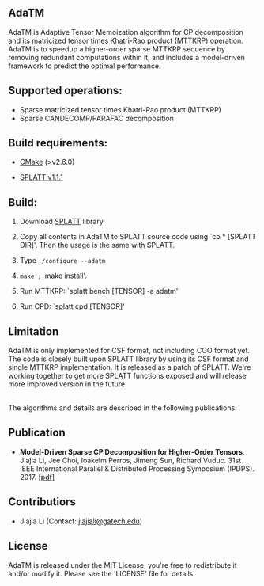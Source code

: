 AdaTM
------

AdaTM is Adaptive Tensor Memoization algorithm for CP decomposition and its matricized tensor times Khatri-Rao product (MTTKRP) operation. AdaTM is to speedup a higher-order sparse MTTKRP sequence by removing redundant computations within it, and includes a model-driven framework to predict the optimal performance.


## Supported operations:

* Sparse matricized tensor times Khatri-Rao product (MTTKRP)
* Sparse CANDECOMP/PARAFAC decomposition

## Build requirements:

- [CMake](https://cmake.org) (>v2.6.0)

- [SPLATT v1.1.1](http://shaden.io/splatt.html)


## Build:

1. Download [SPLATT](http://shaden.io/splatt.html) library.

2. Copy all contents in AdaTM to SPLATT source code using `cp * [SPLATT DIR]'. Then the usage is the same with SPLATT.

3. Type `./configure --adatm`

4. `make'; `make install'.

5. Run MTTKRP: `splatt bench [TENSOR] -a adatm'

6. Run CPD: `splatt cpd [TENSOR]'


## Limitation

AdaTM is only implemented for CSF format, not including COO format yet.
The code is closely built upon SPLATT library by using its CSF format and single MTTKRP implementation. It is released as a patch of SPLATT. We're working together to get more SPLATT functions exposed and will release more improved version in the future.


<br/>The algorithms and details are described in the following publications.
## Publication
* **Model-Driven Sparse CP Decomposition for Higher-Order Tensors**. Jiajia Li, Jee Choi, Ioakeim Perros, Jimeng Sun, Richard Vuduc. 31st IEEE International Parallel & Distributed Processing Symposium (IPDPS). 2017. [[pdf]](http://fruitfly1026.github.io/static/files/ipdps17-jli.pdf)


## Contributiors

* Jiajia Li (Contact: jiajiali@gatech.edu)

## License
AdaTM is released under the MIT License, you're free to redistribute it and/or modify it. Please see the 'LICENSE' file for details.
